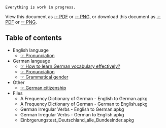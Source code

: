 
`Everything is work in progress.`

View this document as [☞ PDF](https://github.com/deduke-men-a-selanna/angel/blob/main/Readme.pdf) or [☞ PNG](https://github.com/deduke-men-a-selanna/angel/blob/main/Readme.png), or download this document as [☞ PDF](https://raw.githubusercontent.com/deduke-men-a-selanna/angel/main/Readme.pdf) or [☞ PNG](https://raw.githubusercontent.com/deduke-men-a-selanna/angel/main/Readme.png).


Table of contents
-

* English language
    * [☞ Pronunciation](https://github.com/deduke-men-a-selanna/angel/blob/main/English-Pronunciation.md)
* German language
    * [☞ How to learn German vocabulary effectively?](https://github.com/deduke-men-a-selanna/angel/blob/main/Learn-German-Vocabulary.md)
    * [☞ Pronunciation](https://github.com/deduke-men-a-selanna/angel/blob/main/Pronunciation.md)
    * [☞ Grammatical gender](https://github.com/deduke-men-a-selanna/angel/blob/main/Grammatical-Gender.md)
* Other
    * [☞ German citizenship](https://github.com/deduke-men-a-selanna/angel/blob/main/German-Citizenship.md)
* Files
    * A Frequency Dictionary of German - English to German.apkg
    * A Frequency Dictionary of German - German to English.apkg
    * German Irregular Verbs - English to German.apkg
    * German Irregular Verbs - German to English.apkg
    * Einbrgerungstest_Deutschland_alle_Bundeslnder.apkg


